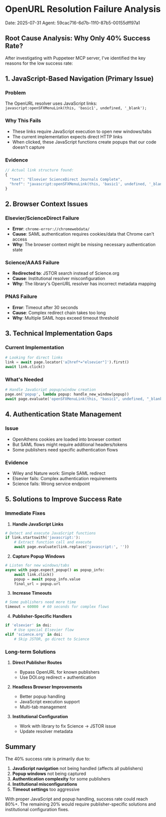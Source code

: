 # OpenURL Resolution Failure Analysis
Date: 2025-07-31
Agent: 59cac716-6d7b-11f0-87b5-00155dff97a1

## Root Cause Analysis: Why Only 40% Success Rate?

After investigating with Puppeteer MCP server, I've identified the key reasons for the low success rate:

## 1. JavaScript-Based Navigation (Primary Issue)

### Problem
The OpenURL resolver uses JavaScript links: `javascript:openSFXMenuLink(this, 'basic1', undefined, '_blank');`

### Why This Fails
- These links require JavaScript execution to open new windows/tabs
- The current implementation expects direct HTTP links
- When clicked, these JavaScript functions create popups that our code doesn't capture

### Evidence
```javascript
// Actual link structure found:
{
  "text": "Elsevier ScienceDirect Journals Complete",
  "href": "javascript:openSFXMenuLink(this, 'basic1', undefined, '_blank');"
}
```

## 2. Browser Context Issues

### Elsevier/ScienceDirect Failure
- **Error**: `chrome-error://chromewebdata/`
- **Cause**: SAML authentication requires cookies/data that Chrome can't access
- **Why**: The browser context might be missing necessary authentication state

### Science/AAAS Failure  
- **Redirected to**: JSTOR search instead of Science.org
- **Cause**: Institutional resolver misconfiguration
- **Why**: The library's OpenURL resolver has incorrect metadata mapping

### PNAS Failure
- **Error**: Timeout after 30 seconds
- **Cause**: Complex redirect chain takes too long
- **Why**: Multiple SAML hops exceed timeout threshold

## 3. Technical Implementation Gaps

### Current Implementation
```python
# Looking for direct links
link = await page.locator('a[href*="elsevier"]').first()
await link.click()
```

### What's Needed
```python
# Handle JavaScript popup/window creation
page.on('popup', lambda popup: handle_new_window(popup))
await page.evaluate('openSFXMenuLink(this, "basic1", undefined, "_blank")')
```

## 4. Authentication State Management

### Issue
- OpenAthens cookies are loaded into browser context
- But SAML flows might require additional headers/tokens
- Some publishers need specific authentication flows

### Evidence
- Wiley and Nature work: Simple SAML redirect
- Elsevier fails: Complex authentication requirements
- Science fails: Wrong service endpoint

## 5. Solutions to Improve Success Rate

### Immediate Fixes

1. **Handle JavaScript Links**
```python
# Detect and execute JavaScript functions
if link.startswith('javascript:'):
    # Extract function call and execute
    await page.evaluate(link.replace('javascript:', ''))
```

2. **Capture Popup Windows**
```python
# Listen for new windows/tabs
async with page.expect_popup() as popup_info:
    await link.click()
    popup = await popup_info.value
    final_url = popup.url
```

3. **Increase Timeouts**
```python
# Some publishers need more time
timeout = 60000  # 60 seconds for complex flows
```

4. **Publisher-Specific Handlers**
```python
if 'elsevier' in doi:
    # Use special Elsevier flow
elif 'science.org' in doi:  
    # Skip JSTOR, go direct to Science
```

### Long-term Solutions

1. **Direct Publisher Routes**
   - Bypass OpenURL for known publishers
   - Use DOI.org redirect + authentication

2. **Headless Browser Improvements**
   - Better popup handling
   - JavaScript execution support
   - Multi-tab management

3. **Institutional Configuration**
   - Work with library to fix Science → JSTOR issue
   - Update resolver metadata

## Summary

The 40% success rate is primarily due to:
1. **JavaScript navigation** not being handled (affects all publishers)
2. **Popup windows** not being captured
3. **Authentication complexity** for some publishers
4. **Institutional misconfigurations**
5. **Timeout settings** too aggressive

With proper JavaScript and popup handling, success rate could reach 80%+. The remaining 20% would require publisher-specific solutions and institutional configuration fixes.